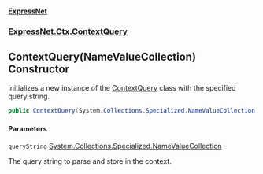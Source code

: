 #### [ExpressNet](ExpressNet.md 'ExpressNet')
### [ExpressNet.Ctx](ExpressNet.Ctx.md 'ExpressNet.Ctx').[ContextQuery](ExpressNet.Ctx.ContextQuery.md 'ExpressNet.Ctx.ContextQuery')

## ContextQuery(NameValueCollection) Constructor

Initializes a new instance of the [ContextQuery](ExpressNet.Ctx.ContextQuery.md 'ExpressNet.Ctx.ContextQuery') class with the specified query string.

```csharp
public ContextQuery(System.Collections.Specialized.NameValueCollection queryString);
```
#### Parameters

<a name='ExpressNet.Ctx.ContextQuery.ContextQuery(System.Collections.Specialized.NameValueCollection).queryString'></a>

`queryString` [System.Collections.Specialized.NameValueCollection](https://docs.microsoft.com/en-us/dotnet/api/System.Collections.Specialized.NameValueCollection 'System.Collections.Specialized.NameValueCollection')

The query string to parse and store in the context.